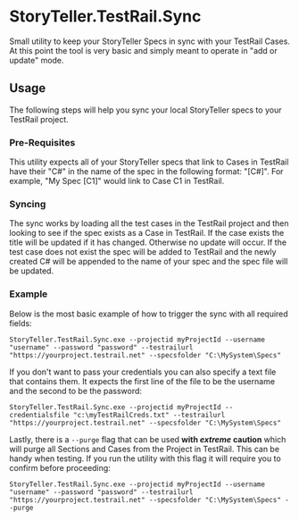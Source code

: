# StoryTeller.TestRail.Sync
Small utility to keep your StoryTeller Specs in sync with your TestRail Cases. At this point the tool is very basic and simply meant to operate in "add or update" mode.

## Usage
The following steps will help you sync your local StoryTeller specs to your TestRail project.

### Pre-Requisites
This utility expects all of your StoryTeller specs that link to Cases in TestRail have their "C#" in the name of the spec in the following format: "[C#]". For example, "My Spec [C1]" would link to Case C1 in TestRail.

### Syncing
The sync works by loading all the test cases in the TestRail project and then looking to see if the spec exists as a Case in TestRail. If the case exists the title will be updated if it has changed. Otherwise no update will occur. If the test case does not exist the spec will be added to TestRail and the newly created C# will be appended to the name of your spec and the spec file will be updated.

### Example
Below is the most basic example of how to trigger the sync with all required fields:

```StoryTeller.TestRail.Sync.exe --projectid myProjectId --username "username" --password "password" --testrailurl "https://yourproject.testrail.net" --specsfolder "C:\MySystem\Specs"```

If you don't want to pass your credentials you can also specify a text file that contains them. It expects the first line of the file to be the username and the second to be the password:

```StoryTeller.TestRail.Sync.exe --projectid myProjectId --credentialsfile "c:\myTestRailCreds.txt" --testrailurl "https://yourproject.testrail.net" --specsfolder "C:\MySystem\Specs"```

Lastly, there is a `--purge` flag that can be used **with _extreme_ caution** which will purge all Sections and Cases from the Project in TestRail. This can be handy when testing. If you run the utility with this flag it will require you to confirm before proceeding:

```StoryTeller.TestRail.Sync.exe --projectid myProjectId --username "username" --password "password" --testrailurl "https://yourproject.testrail.net" --specsfolder "C:\MySystem\Specs" --purge```
